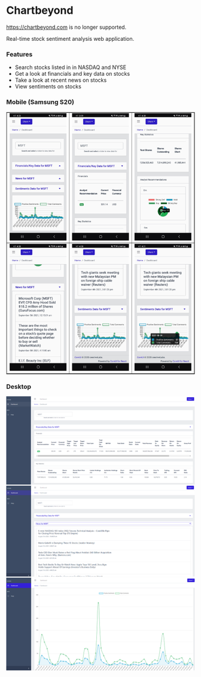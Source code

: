 # Chartbeyond

https://chartbeyond.com is no longer supported.

Real-time stock sentiment analysis web application.

### Features
* Search stocks listed in in NASDAQ and NYSE
* Get a look at financials and key data on stocks
* Take a look at recent news on stocks
* View sentiments on stocks

### Mobile (Samsung S20)

<table border="1" width="100%">
    <tr>
        <td><img src="images/p1.jpg" width="200" ></td>
        <td><img src="images/p2.jpg" width="200"></td>
        <td><img src="images/p3.jpg" width="200"></td>
    </tr>
    <tr>
        <td><img src="images/p4.jpg" width="200" ></td>
        <td><img src="images/p5.jpg" width="200"></td>
        <td><img src="images/p6.jpg" width="200"></td>
    </tr>
    
</table>

### Desktop
![Desktop](images/d1.png)
![Desktop](images/d2.png)
![Desktop](images/d3.png)